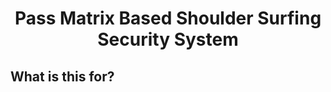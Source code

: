 <h1 align="center">
    <b>Pass Matrix Based Shoulder Surfing Security System</b> 
<br>
</h1>

## What is this for?

<br><br>

